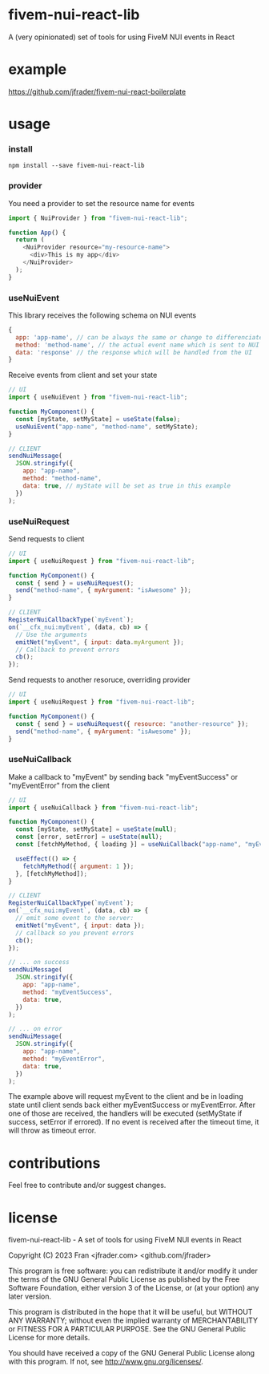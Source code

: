 # fivem-nui-react-lib

A (very opinionated) set of tools for using FiveM NUI events in React

# example

https://github.com/jfrader/fivem-nui-react-boilerplate

# usage

### install

`npm install --save fivem-nui-react-lib`

### provider

You need a provider to set the resource name for events

```js
import { NuiProvider } from "fivem-nui-react-lib";

function App() {
  return (
    <NuiProvider resource="my-resource-name">
      <div>This is my app</div>
    </NuiProvider>
  );
}
```

### useNuiEvent

This library receives the following schema on NUI events

```js
{
  app: 'app-name', // can be always the same or change to differenciate events better on the UI
  method: 'method-name', // the actual event name which is sent to NUI
  data: 'response' // the response which will be handled from the UI
}
```

Receive events from client and set your state

```js
// UI
import { useNuiEvent } from "fivem-nui-react-lib";

function MyComponent() {
  const [myState, setMyState] = useState(false);
  useNuiEvent("app-name", "method-name", setMyState);
}
```

```js
// CLIENT
sendNuiMessage(
  JSON.stringify({
    app: "app-name",
    method: "method-name",
    data: true, // myState will be set as true in this example
  })
);
```

### useNuiRequest

Send requests to client

```js
// UI
import { useNuiRequest } from "fivem-nui-react-lib";

function MyComponent() {
  const { send } = useNuiRequest();
  send("method-name", { myArgument: "isAwesome" });
}
```

```js
// CLIENT
RegisterNuiCallbackType(`myEvent`);
on(`__cfx_nui:myEvent`, (data, cb) => {
  // Use the arguments
  emitNet("myEvent", { input: data.myArgument });
  // Callback to prevent errors
  cb();
});
```

Send requests to another resoruce, overriding provider

```js
// UI
import { useNuiRequest } from "fivem-nui-react-lib";

function MyComponent() {
  const { send } = useNuiRequest({ resource: "another-resource" });
  send("method-name", { myArgument: "isAwesome" });
}
```

### useNuiCallback

Make a callback to "myEvent" by sending back "myEventSuccess" or "myEventError" from the client

```js
// UI
import { useNuiCallback } from "fivem-nui-react-lib";

function MyComponent() {
  const [myState, setMyState] = useState(null);
  const [error, setError] = useState(null);
  const [fetchMyMethod, { loading }] = useNuiCallback("app-name", "myEvent", setMyState, setError);

  useEffect(() => {
    fetchMyMethod({ argument: 1 });
  }, [fetchMyMethod]);
}
```

```js
// CLIENT
RegisterNuiCallbackType(`myEvent`);
on(`__cfx_nui:myEvent`, (data, cb) => {
  // emit some event to the server:
  emitNet("myEvent", { input: data });
  // callback so you prevent errors
  cb();
});

// ... on success
sendNuiMessage(
  JSON.stringify({
    app: "app-name",
    method: "myEventSuccess",
    data: true,
  })
);

// ... on error
sendNuiMessage(
  JSON.stringify({
    app: "app-name",
    method: "myEventError",
    data: true,
  })
);
```

The example above will request myEvent to the client and be in loading state until client sends back either myEventSuccess or myEventError.
After one of those are received, the handlers will be executed (setMyState if success, setError if errored).
If no event is received after the timeout time, it will throw as timeout error.

# contributions

Feel free to contribute and/or suggest changes.

# license

fivem-nui-react-lib - A set of tools for using FiveM NUI events in React

Copyright (C) 2023 Fran <jfrader.com> <github.com/jfrader>

This program is free software: you can redistribute it and/or modify
it under the terms of the GNU General Public License as published by
the Free Software Foundation, either version 3 of the License, or
(at your option) any later version.

This program is distributed in the hope that it will be useful,
but WITHOUT ANY WARRANTY; without even the implied warranty of
MERCHANTABILITY or FITNESS FOR A PARTICULAR PURPOSE. See the
GNU General Public License for more details.

You should have received a copy of the GNU General Public License
along with this program. If not, see <http://www.gnu.org/licenses/>.
